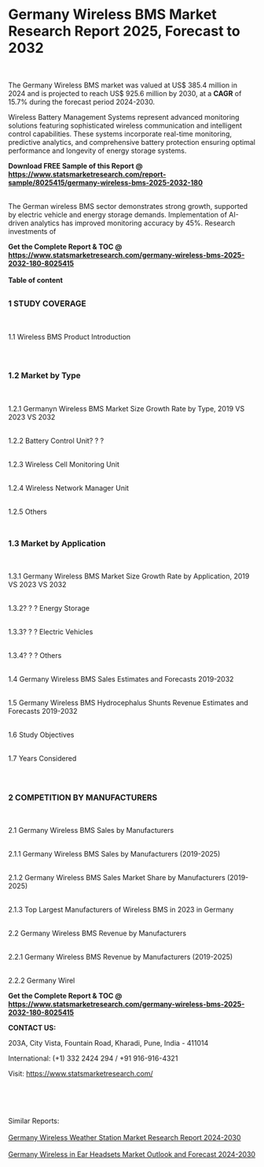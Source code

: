 <h1>Germany Wireless BMS Market Research Report 2025, Forecast to 2032</h1><br/><p>The Germany Wireless BMS market was valued at US$ 385.4 million in 2024 and is projected to reach US$ 925.6 million by 2030, at a <strong>CAGR</strong> of 15.7% during the forecast period 2024-2030.</p><p>
 
 Wireless Battery Management Systems represent advanced monitoring solutions featuring sophisticated wireless communication and intelligent control capabilities. These systems incorporate real-time monitoring, predictive analytics, and comprehensive battery protection ensuring optimal performance and longevity of energy storage systems.</p><div><b>Download FREE Sample of this Report @ <a href="https://www.statsmarketresearch.com/download-free-sample/8025415/germany-wireless-bms-2025-2032-180">https://www.statsmarketresearch.com/report-sample/8025415/germany-wireless-bms-2025-2032-180</a></b></div><br><p>
 
 The German wireless BMS sector demonstrates strong growth, supported by electric vehicle and energy storage demands. Implementation of AI-driven analytics has improved monitoring accuracy by 45%. Research investments of</p><div><b>Get the Complete Report & TOC @ <a href="https://www.statsmarketresearch.com/germany-wireless-bms-2025-2032-180-8025415">https://www.statsmarketresearch.com/germany-wireless-bms-2025-2032-180-8025415</a></b></div><br><b>Table of content</b><p><h2><span style="font-size:16px"><strong>1 STUDY COVERAGE</strong></span></h2><br />
 
 <p>1.1 Wireless BMS Product Introduction</p><br />
 
 <h2><span style="font-size:16px"><strong>1.2 Market by Type</strong></span></h2><br />
 
 <p>1.2.1 Germanyn Wireless BMS Market Size Growth Rate by Type, 2019 VS 2023 VS 2032<br /><br />
 
 1.2.2 Battery Control Unit? ? ? <br /><br />
 
 1.2.3 Wireless Cell Monitoring Unit<br /><br />
 
 1.2.4 Wireless Network Manager Unit<br /><br />
 
 1.2.5 Others<br /><br />
 
 <h2><span style="font-size:16px"><strong>1.3 Market by Application</strong></span></h2><br />
 
 <p>1.3.1 Germany Wireless BMS Market Size Growth Rate by Application, 2019 VS 2023 VS 2032<br /><br />
 
 1.3.2? ? ? Energy Storage<br /><br />
 
 1.3.3? ? ? Electric Vehicles<br /><br />
 
 1.3.4? ? ? Others<br /><br />
 
 1.4 Germany Wireless BMS Sales Estimates and Forecasts 2019-2032<br /><br />
 
 1.5 Germany Wireless BMS Hydrocephalus Shunts Revenue Estimates and Forecasts 2019-2032<br /><br />
 
 1.6 Study Objectives<br /><br />
 
 1.7 Years Considered</p><br />
 
 <h2><span style="font-size:16px"><strong>2 COMPETITION BY MANUFACTURERS</strong></span></h2><br />
 
 <p>2.1 Germany Wireless BMS Sales by Manufacturers<br /><br />
 
 2.1.1 Germany Wireless BMS Sales by Manufacturers (2019-2025)<br /><br />
 
 2.1.2 Germany Wireless BMS Sales Market Share by Manufacturers (2019-2025)<br /><br />
 
 2.1.3 Top Largest Manufacturers of Wireless BMS in 2023 in Germany<br /><br />
 
 2.2 Germany Wireless BMS Revenue by Manufacturers<br /><br />
 
 2.2.1 Germany Wireless BMS Revenue by Manufacturers (2019-2025)<br /><br />
 
 2.2.2 Germany Wirel<br><div><b>Get the Complete Report & TOC @ <a href="https://www.statsmarketresearch.com/germany-wireless-bms-2025-2032-180-8025415">https://www.statsmarketresearch.com/germany-wireless-bms-2025-2032-180-8025415</a></b></div></p>
 
 <b>CONTACT US:</b><br>
 
 203A, City Vista, Fountain Road, Kharadi, Pune, India - 411014 <br>
 
 International: (+1) 332 2424 294 / +91 916-916-4321<br>
 
 Visit: <a href="https://www.statsmarketresearch.com/">https://www.statsmarketresearch.com/</a>
 
 <br>
 
 <br><br>Similar Reports: <br><br><a href="https://www.statsmarketresearch.com/germany-wireless-weather-station-2024-2030-973-8016290">Germany Wireless Weather Station Market Research Report 2024-2030</a><br><br><a href="https://www.statsmarketresearch.com/germany-wirelessear-headsets-2024-2030-569-8015493">Germany Wireless in Ear Headsets Market Outlook and Forecast 2024-2030</a><br><br>
